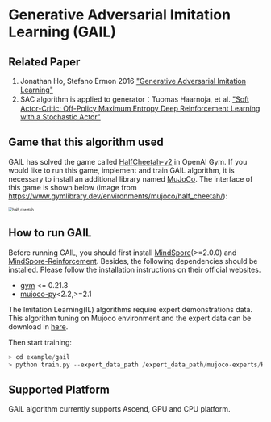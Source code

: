 # Generative Adversarial Imitation Learning (GAIL)

## Related Paper

1. Jonathan Ho, Stefano Ermon 2016 ["Generative Adversarial Imitation Learning"](https://arxiv.org/abs/1606.03476)
2. SAC algorithm is applied to generator：Tuomas Haarnoja, et al. ["Soft Actor-Critic: Off-Policy Maximum Entropy Deep Reinforcement Learning with a Stochastic Actor"](https://arxiv.org/abs/1801.01290)

## Game that this algorithm used

 GAIL has solved the game called [HalfCheetah-v2](https://www.gymlibrary.ml/environments/mujoco/half_cheetah/) in OpenAI Gym. If you would like to run this game, implement and train GAIL algorithm, it is necessary to install an additional library named [MuJoCo](https://github.com/openai/mujoco-py). The interface of this game is shown below (image from https://www.gymlibrary.dev/environments/mujoco/half_cheetah/):

<img src="./img/half_cheetah.gif" alt="half_cheetah" style="zoom:50%;" />

## How to run GAIL

Before running GAIL, you should first install [MindSpore](https://www.mindspore.cn/install/en)(>=2.0.0) and [MindSpore-Reinforcement](https://github.com/mindspore-lab/mindrl/tree/master/README.md#installation). Besides, the following dependencies should be installed. Please follow the installation instructions on their official websites.

- [gym](https://github.com/openai/gym) <= 0.21.3
- [mujoco-py](https://github.com/openai/mujoco-py)<2.2,>=2.1

The Imitation Learning(IL) algorithms require expert demonstrations data. This algorithm tuning on Mujoco environment and the expert data can be download in [here](https://drive.google.com/drive/folders/1cZYLU-Wm11SV76apLZUJHrirk8N4pVyh?usp=sharing).

Then start training:

```python
> cd example/gail
> python train.py --expert_data_path /expert_data_path/mujoco-experts/HalfCheetah/seed-0/exp_trajs_sac_50.pkl
```

## Supported Platform

GAIL algorithm currently supports Ascend, GPU and CPU platform.
